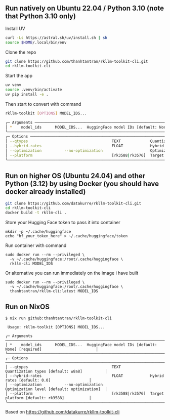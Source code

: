 ## Run natively on Ubuntu 22.04 / Python 3.10 (note that Python 3.10 only)

Install UV
```bash
curl -Ls https://astral.sh/uv/install.sh | sh
source $HOME/.local/bin/env
```

Clone the repo
```bash
git clone https://github.com/thanhtantran/rkllm-toolkit-cli.git
cd rkllm-toolkit-cli
```

Start the app
```bash
uv venv
source .venv/bin/activate
uv pip install -e .
```

Then start to convert with command
```bash
rkllm-toolkit [OPTIONS] MODEL_IDS...

╭─ Arguments ───────────────────────────────────────────────────────────────────────────────────────────────╮
│ *    model_ids      MODEL_IDS...  HuggingFace model IDs [default: None] [required]                        │
╰───────────────────────────────────────────────────────────────────────────────────────────────────────────╯
╭─ Options ─────────────────────────────────────────────────────────────────────────────────────────────────╮
│ --qtypes                                     TEXT             Quantization types [default: w8a8]          │
│ --hybrid-rates                               FLOAT            Hybrid rates [default: 0.0]                 │
│ --optimization          --no-optimization                     Optimization level [default: optimization]  │
│ --platform                                   [rk3588|rk3576]  Target platform [default: rk3588]           │
╰───────────────────────────────────────────────────────────────────────────────────────────────────────────╯
```

## Run on higher OS (Ubuntu 24.04) and other Python (3.12) by using Docker (you should have docker already installed)

```bash
git clone https://github.com/datakurre/rkllm-toolkit-cli.git
cd rkllm-toolkit-cli
docker build -t rkllm-cli .
```

Store your Hugging Face token to pass it into container
```
mkdir -p ~/.cache/huggingface
echo "hf_your_token_here" > ~/.cache/huggingface/token
```

Run container with command
```
sudo docker run --rm --privileged \
  -v ~/.cache/huggingface:/root/.cache/huggingface \
  rkllm-cli MODEL_IDS
```
Or alternative you can run immediately on the image i have built
```
sudo docker run --rm --privileged \
  -v ~/.cache/huggingface:/root/.cache/huggingface \
  thanhtantran/rkllm-cli:latest MODEL_IDS
```

## Run on NixOS
```console
$ nix run github:thanhtantran/rkllm-toolkit-cli

 Usage: rkllm-toolkit [OPTIONS] MODEL_IDS...

╭─ Arguments ───────────────────────────────────────────────────────────────────────────────────────────────╮
│ *    model_ids      MODEL_IDS...  HuggingFace model IDs [default: None] [required]                        │
╰───────────────────────────────────────────────────────────────────────────────────────────────────────────╯
╭─ Options ─────────────────────────────────────────────────────────────────────────────────────────────────╮
│ --qtypes                                     TEXT             Quantization types [default: w8a8]          │
│ --hybrid-rates                               FLOAT            Hybrid rates [default: 0.0]                 │
│ --optimization          --no-optimization                     Optimization level [default: optimization]  │
│ --platform                                   [rk3588|rk3576]  Target platform [default: rk3588]           │
╰───────────────────────────────────────────────────────────────────────────────────────────────────────────╯
```

Based on https://github.com/datakurre/rkllm-toolkit-cli
